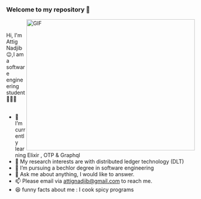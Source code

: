 ### Welcome to my repository  👋

  <img align="right" alt="GIF" height="350" width="450" src="https://user-images.githubusercontent.com/49757658/134084516-27f9e254-fbb2-4b3b-ae12-99f259b9ed24.gif" />
   
<br />
<br />
Hi, I'm Attig Nadjib 😉,I am a software engineering student 👨🏻‍💻 

<br />
<br />

- 🌱 I’m currently learning Elixir , OTP & Graphql
- 🤔 My research interests are with distributed ledger technology (DLT) 
- 💼 I’m pursuing a bechlor degree in software engineering
- 💬 Ask me about anything, I would like to answer. 
- 📫 Please email via attignadjib@gmail.com to reach me.
- :laughing: funny facts about me :  I cook spicy programs 
